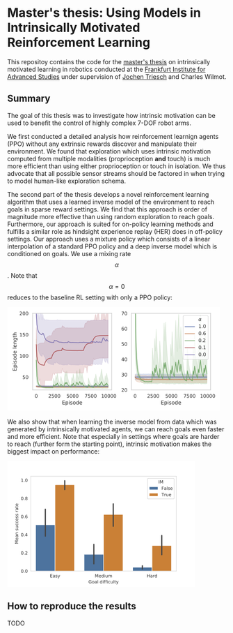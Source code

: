 # Master's thesis: Using Models in Intrinsically Motivated Reinforcement Learning
This repositoy contains the code for the [master's thesis](https://drive.google.com/file/d/1z-CzYXX3lF-L5jk5ozgvnYQmdprxqU0R/view?usp=sharing) on intrinsically motivated learning in robotics conducted at the [Frankfurt Institute for Advanced Studies](https://fias.institute/en/) under supervision of [Jochen Triesch](https://www.fias.science/en/neuroscience/research-groups/jochen-triesch/) and Charles Wilmot.
## Summary
The goal of this thesis was to investigate how intrinsic motivation can be used to benefit the control of highly complex 7-DOF robot arms. 

We first conducted a detailed analysis how reinforcement learnign agents (PPO) without any extrinsic rewards discover and manipulate their environment. We found that exploration which uses intrinsic motivation computed from multiple modalities (proprioception **and** touch) is much more efficient than using either proprioception or touch in isolation. We thus advocate that all possible sensor streams should be factored in when trying to model human-like exploration schema.

The second part of the thesis develops a novel reinforcement learning algorithm that uses a learned inverse model of the environment to reach goals in sparse reward settings. We find that this approach is order of magnitude more effective than using random exploration to reach goals. Furthermore, our approach is suited for on-policy learning methods and fulfills a similar role as hindsight experience replay (HER) does in off-policy settings. Our approach uses a mixture policy which consists of a linear interpolation of a standard PPO policy and a deep inverse model which is conditioned on goals. We use a mixing rate $$\alpha$$. Note that $$\alpha = 0$$ reduces to the baseline RL setting with only a PPO policy:

![performance](prod/alphas.png)


We also show that when learning the inverse model from data which was generated by intrinsically motivated agents, we can reach goals even faster and more efficient. Note that especially in settings where goals are harder to reach (further form the starting point), intrinsic motivation makes the biggest impact on performance:


![Im-results](prod/success_rate_im.png)

## How to reproduce the results
TODO

